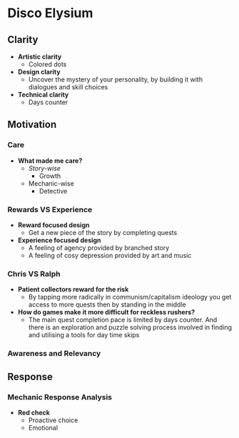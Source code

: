 # Disco Elysium
## Clarity
- **Artistic clarity**
	- Colored dots
- **Design clarity**
	- Uncover the mystery of your personality, by building it with dialogues and skill choices
- **Technical clarity**
	- Days counter

## Motivation
### Care
- **What made me care?**
	- *Story-wise*
		- Growth
	- Mechanic-wise
		- Detective

### Rewards VS Experience
- **Reward focused design** 
	- Get a new piece of the story by completing quests 
- **Experience focused design**
	-  A feeling of agency provided by branched story
	- A feeling of cosy depression provided by art and music 

### Chris VS Ralph
- **Patient collectors reward for the risk**
	- By tapping more radically in communism/capitalism ideology you get access to more quests then by standing in the middle   
- **How do games make it more difficult for reckless rushers?**
	- The main quest completion pace is limited by days counter. And there is an exploration and puzzle solving process involved in finding and utilising a tools for day time skips
### Awareness and Relevancy

## Response
### Mechanic Response Analysis 
- **Red check**
	- Proactive choice
	- Emotional
